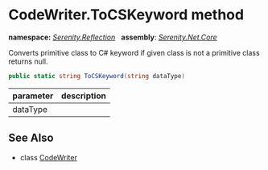 # CodeWriter.ToCSKeyword method
**namespace:** *[Serenity.Reflection](../../README.md#serenity.reflection-namespace)*   **assembly**: *[Serenity.Net.Core](../../README.md)*

Converts primitive class to C# keyword if given class is not a primitive class returns null.

```csharp
public static string ToCSKeyword(string dataType)
```

| parameter | description |
| --- | --- |
| dataType |  |

## See Also

* class [CodeWriter](../CodeWriter.md)